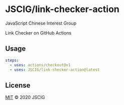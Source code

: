 # JSCIG/link-checker-action

JavaScript Chinese Interest Group

Link Checker on GitHub Actions

## Usage

```yaml
steps:
  - uses: actions/checkout@v1
  - uses: JSCIG/link-checker-action@latest
```

## License

[MIT](LICENSE) &copy; 2020 JSCIG

